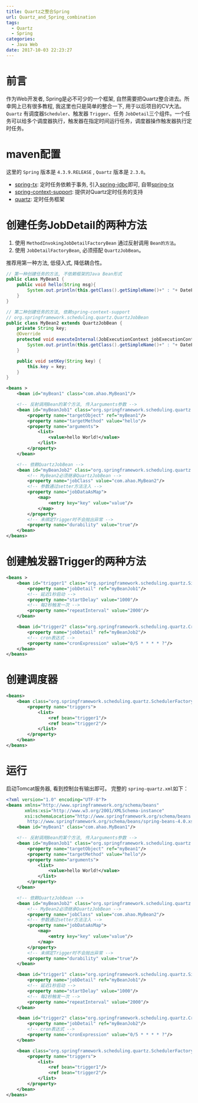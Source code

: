 ```yaml
---
title: Quartz之整合Spring
url: Quartz_and_Spring_combination
tags:
  - Quartz
  - Spring
categories:
  - Java Web
date: 2017-10-03 22:23:27
---
```

# 前言
作为Web开发者, Spring是必不可少的一个框架, 自然需要把Quartz整合进去。所幸网上已有很多教程, 我这里也只是简单的整合一下, 用于以后项目的CV大法。
` Quartz ` 有调度器` Scheduler `、触发器 ` Trigger `、任务 ` JobDetail `三个组件。一个任务可以给多个调度器执行，触发器在指定时间运行任务，调度器操作触发器执行定时任务。

<!-- more -->

# maven配置
这里的 ` Spring ` 版本是 ` 4.3.9.RELEASE ` ,  ` Quartz ` 版本是 ` 2.3.0 `。
- [spring-tx](https://mvnrepository.com/artifact/org.springframework/spring-tx): 定时任务依赖于事务, 引入[spring-jdbc](https://mvnrepository.com/artifact/org.springframework/spring-jdbc)即可, 自带[spring-tx](https://mvnrepository.com/artifact/org.springframework/spring-tx)
- [spring-context-support](https://mvnrepository.com/artifact/org.springframework/spring-context-support): 提供对Quartz定时任务的支持
- [quartz](https://mvnrepository.com/artifact/org.quartz-scheduler/quartz): 定时任务框架

# 创建任务JobDetail的两种方法
1. 使用 ` MethodInvokingJobDetailFactoryBean ` 通过反射调用 ` Bean的方法 `。
2. 使用 ` JobDetailFactoryBean `, 必须搭配 ` QuartzJobBean `。

推荐用第一种方法, 低侵入式, 降低耦合性。
```java
// 第一种创建任务的方法, 不依赖框架的Java Bean形式
public class MyBean1 {
    public void hello(String msg){
        System.out.println(this.getClass().getSimpleName()+" : "+ DateFormatUtils.format(System.currentTimeMillis(),"yyyy-MM-dd HH:mm:ss")+" : "+msg);
    }
}

// 第二种创建任务的方法, 依赖spring-context-support
// org.springframework.scheduling.quartz.QuartzJobBean 
public class MyBean2 extends QuartzJobBean {
    private String key;
    @Override
    protected void executeInternal(JobExecutionContext jobExecutionContext) throws JobExecutionException {
        System.out.println(this.getClass().getSimpleName()+" : "+ DateFormatUtils.format(System.currentTimeMillis(), "yyyy-MM-dd HH:mm:ss"));
    }

    public void setKey(String key) {
        this.key = key;
    }
}
```
```xml
<beans >
    <bean id="myBean1" class="com.ahao.MyBean1"/>

    <!-- 反射调用Bean的某个方法, 传入arguments参数 -->
    <bean id="myBeanJob1" class="org.springframework.scheduling.quartz.MethodInvokingJobDetailFactoryBean">
        <property name="targetObject" ref="myBean1"/>
        <property name="targetMethod" value="hello"/>
        <property name="arguments">
            <list>
                <value>hello World!</value>
            </list>
        </property>
    </bean>

    <!-- 依赖QuartzJobBean -->
    <bean id="myBeanJob2" class="org.springframework.scheduling.quartz.JobDetailFactoryBean">
        <!-- MyBean2必须继承QuartzJobBean -->
        <property name="jobClass" value="com.ahao.MyBean2"/>
        <!-- 参数通过setter方法注入 -->
        <property name="jobDataAsMap">
            <map>
                <entry key="key" value="value"/>
            </map>
        </property>
        <!-- 未绑定Trigger时不会抛出异常 -->
        <property name="durability" value="true"/>
    </bean>
</beans>
```

# 创建触发器Trigger的两种方法
```xml
<beans >
    <bean id="trigger1" class="org.springframework.scheduling.quartz.SimpleTriggerFactoryBean">
        <property name="jobDetail" ref="myBeanJob1"/>
        <!-- 延迟1秒启动 -->
        <property name="startDelay" value="1000"/>
        <!-- 每2秒触发一次 -->
        <property name="repeatInterval" value="2000"/>
    </bean>

    <bean id="trigger2" class="org.springframework.scheduling.quartz.CronTriggerFactoryBean">
        <property name="jobDetail" ref="myBeanJob2"/>
        <!-- cron表达式 -->
        <property name="cronExpression" value="0/5 * * * * ?"/>
    </bean>
</beans>
```
# 创建调度器
```xml
<beans>
    <bean class="org.springframework.scheduling.quartz.SchedulerFactoryBean">
        <property name="triggers">
            <list>
                <ref bean="trigger1"/>
                <ref bean="trigger2"/>
            </list>
        </property>
    </bean>
</beans>
```
# 运行
启动Tomcat服务器, 看到控制台有输出即可。
完整的 ` spring-quartz.xml `如下：
```xml
<?xml version="1.0" encoding="UTF-8"?>
<beans xmlns="http://www.springframework.org/schema/beans"
       xmlns:xsi="http://www.w3.org/2001/XMLSchema-instance"
       xsi:schemaLocation="http://www.springframework.org/schema/beans
        http://www.springframework.org/schema/beans/spring-beans-4.0.xsd">
    <bean id="myBean1" class="com.ahao.MyBean1"/>

    <!-- 反射调用Bean的某个方法, 传入arguments参数 -->
    <bean id="myBeanJob1" class="org.springframework.scheduling.quartz.MethodInvokingJobDetailFactoryBean">
        <property name="targetObject" ref="myBean1"/>
        <property name="targetMethod" value="hello"/>
        <property name="arguments">
            <list>
                <value>hello World!</value>
            </list>
        </property>
    </bean>

    <!-- 依赖QuartzJobBean -->
    <bean id="myBeanJob2" class="org.springframework.scheduling.quartz.JobDetailFactoryBean">
        <!-- MyBean2必须继承QuartzJobBean -->
        <property name="jobClass" value="com.ahao.MyBean2"/>
        <!-- 参数通过setter方法注入 -->
        <property name="jobDataAsMap">
            <map>
                <entry key="key" value="value"/>
            </map>
        </property>
        <!-- 未绑定Trigger时不会抛出异常 -->
        <property name="durability" value="true"/>
    </bean>

    <bean id="trigger1" class="org.springframework.scheduling.quartz.SimpleTriggerFactoryBean">
        <property name="jobDetail" ref="myBeanJob1"/>
        <!-- 延迟1秒启动 -->
        <property name="startDelay" value="1000"/>
        <!-- 每2秒触发一次 -->
        <property name="repeatInterval" value="2000"/>
    </bean>

    <bean id="trigger2" class="org.springframework.scheduling.quartz.CronTriggerFactoryBean">
        <property name="jobDetail" ref="myBeanJob2"/>
        <!-- cron表达式 -->
        <property name="cronExpression" value="0/5 * * * * ?"/>
    </bean>

    <bean class="org.springframework.scheduling.quartz.SchedulerFactoryBean">
        <property name="triggers">
            <list>
                <ref bean="trigger1"/>
                <ref bean="trigger2"/>
            </list>
        </property>
    </bean>
</beans>
```

